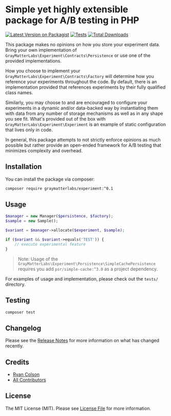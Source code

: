 # Simple yet highly extensible package for A/B testing in PHP

[![Latest Version on Packagist](https://img.shields.io/packagist/v/graymatterlabs/experiment.svg?style=flat-square)](https://packagist.org/packages/graymatterlabs/experiment)
[![Tests](https://github.com/graymatterlabs/experiment/actions/workflows/run-tests.yml/badge.svg?branch=main)](https://github.com/graymatterlabs/experiment/actions/workflows/run-tests.yml)
[![Total Downloads](https://img.shields.io/packagist/dt/graymatterlabs/experiment.svg?style=flat-square)](https://packagist.org/packages/graymatterlabs/experiment)

This package makes no opinions on how you store your experiment data. Bring your own implementation of `GrayMatterLabs\Experiment\Contracts\Persistence` or use one of the provided implementations.

How you choose to implement your `GrayMatterLabs\Experiment\Contracts\Factory` will determine how you reference your experiments throughout the code. By default, there is an implementation provided that references experiments by their fully qualified class names.

Similarly, you may choose to and are encouraged to configure your experiments in a dynamic and/or data-backed way by instantiating them with data from any number of storage mechanisms as well as in any shape you see fit. What's provided out of the box with `GrayMatterLabs\Experiment\Experiment` is an example of static configuration that lives only in code.

In general, this package attempts to not strictly enforce opinions as much possible but rather provide an open-ended framework for A/B testing that minimizes complexity and overhead.

## Installation

You can install the package via composer:

```bash
composer require graymatterlabs/experiment:^0.1
```

## Usage

```php
$manager = new Manager($persistence, $factory);
$sample = new Sample();

$variant = $manager->allocate($experiment, $sample);

if ($variant && $variant->equals('TEST')) {
    // execute experimental feature
}
```
> Note: Usage of the `GrayMatterLabs\Experiment\Persistence\SimpleCachePersistence` requires you add `psr/simple-cache:^3.0` as a project dependency.

For examples of usage and implementation, please check out the `tests/` directory.

## Testing

```bash
composer test
```

## Changelog

Please see the [Release Notes](../../releases) for more information on what has changed recently.

## Credits

- [Ryan Colson](https://github.com/ryancco)
- [All Contributors](../../contributors)

## License

The MIT License (MIT). Please see [License File](LICENSE.md) for more information.
